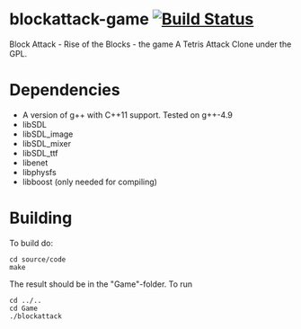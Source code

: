 # blockattack-game [![Build Status](https://travis-ci.org/blockattack/blockattack-game.svg)](https://travis-ci.org/blockattack/blockattack-game)
Block Attack - Rise of the Blocks - the game
A Tetris Attack Clone under the GPL. 

# Dependencies
  * A version of g++ with C++11 support. Tested on g++-4.9
  * libSDL
  * libSDL_image
  * libSDL_mixer
  * libSDL_ttf
  * libenet
  * libphysfs
  * libboost (only needed for compiling)

# Building
To build do:
```
cd source/code
make
```
The result should be in the "Game"-folder. To run
```
cd ../..
cd Game
./blockattack
```



